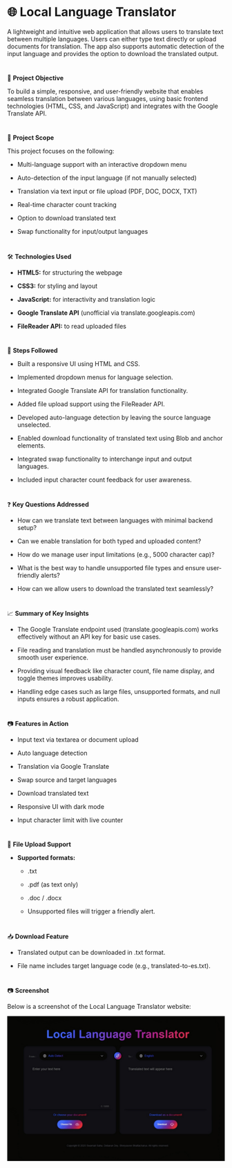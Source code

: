 # 🌐 Local Language Translator

A lightweight and intuitive web application that allows users to translate text between multiple languages. Users can either type text directly or upload documents for translation. The app also supports automatic detection of the input language and provides the option to download the translated output.

#
🚀 __Project Objective__

To build a simple, responsive, and user-friendly website that enables seamless translation between various languages, using basic frontend technologies (HTML, CSS, and JavaScript) and integrates with the Google Translate API.

#
📌 __Project Scope__

This project focuses on the following:

- Multi-language support with an interactive dropdown menu

- Auto-detection of the input language (if not manually selected)

- Translation via text input or file upload (PDF, DOC, DOCX, TXT)

- Real-time character count tracking

- Option to download translated text

- Swap functionality for input/output languages

#
🛠️ __Technologies Used__

- __HTML5:__ for structuring the webpage

- __CSS3:__ for styling and layout

- __JavaScript:__ for interactivity and translation logic

- __Google Translate API__ (unofficial via translate.googleapis.com)

- __FileReader API:__ to read uploaded files

#
🔁 __Steps Followed__

- Built a responsive UI using HTML and CSS.

- Implemented dropdown menus for language selection.

- Integrated Google Translate API for translation functionality.

- Added file upload support using the FileReader API.

- Developed auto-language detection by leaving the source language unselected.

- Enabled download functionality of translated text using Blob and anchor elements.

- Integrated swap functionality to interchange input and output languages.

- Included input character count feedback for user awareness.

#
❓ __Key Questions Addressed__

- How can we translate text between languages with minimal backend setup?

- Can we enable translation for both typed and uploaded content?

- How do we manage user input limitations (e.g., 5000 character cap)?

- What is the best way to handle unsupported file types and ensure user-friendly alerts?

- How can we allow users to download the translated text seamlessly?

#
📈 __Summary of Key Insights__

- The Google Translate endpoint used (translate.googleapis.com) works effectively without an API key for basic use cases.

- File reading and translation must be handled asynchronously to provide smooth user experience.

- Providing visual feedback like character count, file name display, and toggle themes improves usability.

- Handling edge cases such as large files, unsupported formats, and null inputs ensures a robust application.

#
📷 __Features in Action__

- Input text via textarea or document upload

- Auto language detection

- Translation via Google Translate

- Swap source and target languages

- Download translated text

- Responsive UI with dark mode

- Input character limit with live counter

#
📂 __File Upload Support__

- __Supported formats:__

  - .txt

  - .pdf (as text only)

  - .doc / .docx

  - Unsupported files will trigger a friendly alert.

#
📥 __Download Feature__

- Translated output can be downloaded in .txt format.

- File name includes target language code (e.g., translated-to-es.txt).

#
📷 __Screenshot__

Below is a screenshot of the Local Language Translator website:

![Screenshot of the website](https://github.com/ShreyasreeBhattacharya/Local-Language-Translator/blob/main/translator.png)
